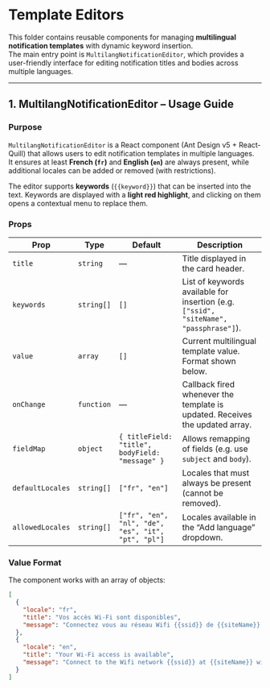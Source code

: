 # Template Editors

This folder contains reusable components for managing **multilingual notification templates** with dynamic keyword insertion.  
The main entry point is `MultilangNotificationEditor`, which provides a user-friendly interface for editing notification titles and bodies across multiple languages.

---

## 1. MultilangNotificationEditor – Usage Guide

### Purpose

`MultilangNotificationEditor` is a React component (Ant Design v5 + React-Quill) that allows users to edit notification templates in multiple languages.  
It ensures at least **French (`fr`)** and **English (`en`)** are always present, while additional locales can be added or removed (with restrictions).

The editor supports **keywords** (`{{keyword}}`) that can be inserted into the text. Keywords are displayed with a **light red highlight**, and clicking on them opens a contextual menu to replace them.

### Props

| Prop             | Type       | Default                                            | Description                                                                           |
| ---------------- | ---------- | -------------------------------------------------- | ------------------------------------------------------------------------------------- |
| `title`          | `string`   | —                                                  | Title displayed in the card header.                                                   |
| `keywords`       | `string[]` | `[]`                                               | List of keywords available for insertion (e.g. `["ssid", "siteName", "passphrase"]`). |
| `value`          | `array`    | `[]`                                               | Current multilingual template value. Format shown below.                              |
| `onChange`       | `function` | —                                                  | Callback fired whenever the template is updated. Receives the updated array.          |
| `fieldMap`       | `object`   | `{ titleField: "title", bodyField: "message" }`    | Allows remapping of fields (e.g. use `subject` and `body`).                           |
| `defaultLocales` | `string[]` | `["fr", "en"]`                                     | Locales that must always be present (cannot be removed).                              |
| `allowedLocales` | `string[]` | `["fr", "en", "nl", "de", "es", "it", "pt", "pl"]` | Locales available in the “Add language” dropdown.                                     |

### Value Format

The component works with an array of objects:

```json
[
  {
    "locale": "fr",
    "title": "Vos accès Wi-Fi sont disponibles",
    "message": "Connectez vous au réseau Wifi {{ssid}} de {{siteName}} avec le code {{passphrase}}."
  },
  {
    "locale": "en",
    "title": "Your Wi-Fi access is available",
    "message": "Connect to the Wifi network {{ssid}} at {{siteName}} with the code {{passphrase}}."
  }
]
```
